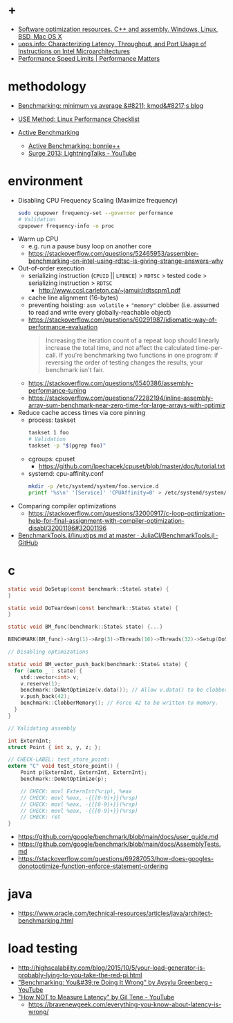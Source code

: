 # +

- [Software optimization resources\. C\+\+ and assembly\. Windows, Linux, BSD, Mac OS X](http://www.agner.org/optimize/)
- [uops\.info: Characterizing Latency, Throughput, and Port Usage of Instructions on Intel Microarchitectures](https://uops.info/)
- [Performance Speed Limits \| Performance Matters](https://travisdowns.github.io/blog/2019/06/11/speed-limits.html)

# methodology

- [Benchmarking: minimum vs average &\#8211; kmod&\#8217;s blog](https://blog.kevmod.com/2016/06/10/benchmarking-minimum-vs-average/)

- [USE Method: Linux Performance Checklist](https://www.brendangregg.com/USEmethod/use-linux.html)
- [Active Benchmarking](https://www.brendangregg.com/activebenchmarking.html)
    - [Active Benchmarking: bonnie\+\+](https://www.brendangregg.com/ActiveBenchmarking/bonnie++.html)
    - [Surge 2013: LightningTalks \- YouTube](http://www.youtube.com/watch?v=vm1GJMp0QN4#t=17m48s)

# environment

- Disabling CPU Frequency Scaling (Maximize frequency)
    ```sh
    sudo cpupower frequency-set --governor performance
    # Validation
    cpupower frequency-info -o proc
    ```
- Warm up CPU
    - e.g. run a pause busy loop on another core
    - https://stackoverflow.com/questions/52465953/assembler-benchmarking-on-intel-using-rdtsc-is-giving-strange-answers-why
- Out-of-order execution
    - serializing instruction (`CPUID` || `LFENCE`) > `RDTSC` > tested code > serializing instruction > `RDTSC`
        - http://www.ccsl.carleton.ca/~jamuir/rdtscpm1.pdf
    - cache line alignment (16-bytes)
    - preventing hoisting: `asm volatile` + `"memory"` clobber (i.e. assumed to read and write every globally-reachable object)
    - https://stackoverflow.com/questions/60291987/idiomatic-way-of-performance-evaluation
        > Increasing the iteration count of a repeat loop should linearly increase the total time, and not affect the calculated time-per-call. 
        > If you're benchmarking two functions in one program: if reversing the order of testing changes the results, your benchmark isn't fair.
    - https://stackoverflow.com/questions/6540386/assembly-performance-tuning
    - https://stackoverflow.com/questions/72282194/inline-assembly-array-sum-benchmark-near-zero-time-for-large-arrays-with-optimiz
- Reduce cache access times via core pinning
    - process: taskset
        ```sh
        taskset 1 foo
        # Validation
        taskset -p "$(pgrep foo)"
        ```
    - cgroups: cpuset
        - https://github.com/lpechacek/cpuset/blob/master/doc/tutorial.txt
    - systemd: cpu-affinity.conf
        ```sh
        mkdir -p /etc/systemd/system/foo.service.d
        printf '%s\n' '[Service]' 'CPUAffinity=0' > /etc/systemd/system/foo.service.d/cpu-affinity.conf
        ```
- Comparing compiler optimizations
    - https://stackoverflow.com/questions/32000917/c-loop-optimization-help-for-final-assignment-with-compiler-optimization-disabl/32001196#32001196
- [BenchmarkTools\.jl/linuxtips\.md at master · JuliaCI/BenchmarkTools\.jl · GitHub](https://github.com/JuliaCI/BenchmarkTools.jl/blob/master/docs/src/linuxtips.md)

# c

```c
static void DoSetup(const benchmark::State& state) {
}

static void DoTeardown(const benchmark::State& state) {
}

static void BM_func(benchmark::State& state) {...}

BENCHMARK(BM_func)->Arg(1)->Arg(3)->Threads(16)->Threads(32)->Setup(DoSetup)->Teardown(DoTeardown);

// Disabling optimizations

static void BM_vector_push_back(benchmark::State& state) {
  for (auto _ : state) {
    std::vector<int> v;
    v.reserve(1);
    benchmark::DoNotOptimize(v.data()); // Allow v.data() to be clobbered.
    v.push_back(42);
    benchmark::ClobberMemory(); // Force 42 to be written to memory.
  }
}

// Validating assembly

int ExternInt;
struct Point { int x, y, z; };

// CHECK-LABEL: test_store_point:
extern "C" void test_store_point() {
    Point p{ExternInt, ExternInt, ExternInt};
    benchmark::DoNotOptimize(p);

    // CHECK: movl ExternInt(%rip), %eax
    // CHECK: movl %eax, -{{[0-9]+}}(%rsp)
    // CHECK: movl %eax, -{{[0-9]+}}(%rsp)
    // CHECK: movl %eax, -{{[0-9]+}}(%rsp)
    // CHECK: ret
}
```

- https://github.com/google/benchmark/blob/main/docs/user_guide.md
- https://github.com/google/benchmark/blob/main/docs/AssemblyTests.md
- https://stackoverflow.com/questions/69287053/how-does-googles-donotoptimize-function-enforce-statement-ordering

# java

- https://www.oracle.com/technical-resources/articles/java/architect-benchmarking.html

# load testing

- http://highscalability.com/blog/2015/10/5/your-load-generator-is-probably-lying-to-you-take-the-red-pi.html
- [&quot;Benchmarking: You&\#39;re Doing It Wrong&quot; by Aysylu Greenberg \- YouTube](https://www.youtube.com/watch?v=XmImGiVuJno)
- [&quot;How NOT to Measure Latency&quot; by Gil Tene \- YouTube](https://www.youtube.com/watch?v=lJ8ydIuPFeU)
    - https://bravenewgeek.com/everything-you-know-about-latency-is-wrong/
